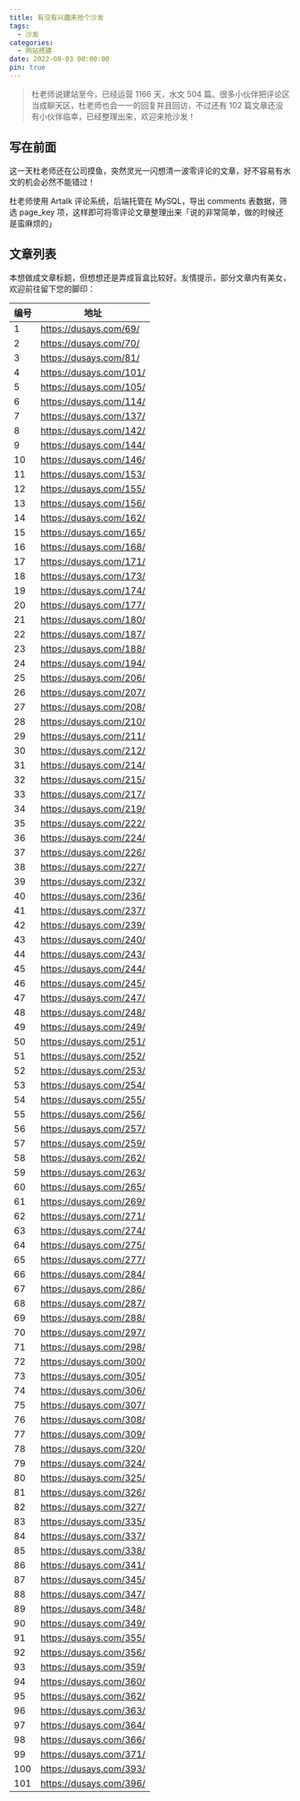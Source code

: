 ```yaml
---
title: 有没有兴趣来抢个沙发
tags:
  - 沙发
categories:
  - 网站搭建
date: 2022-08-03 00:00:00
pin: true
---
```


> 杜老师说建站至今，已经运营 1166 天，水文 504 篇。很多小伙伴把评论区当成聊天区，杜老师也会一一的回复并且回访，不过还有 102 篇文章还没有小伙伴临幸，已经整理出来，欢迎来抢沙发！

<!-- more -->

## 写在前面

这一天杜老师还在公司摸鱼，突然灵光一闪想清一波零评论的文章，好不容易有水文的机会必然不能错过！

杜老师使用 Artalk 评论系统，后端托管在 MySQL，导出 comments 表数据，筛选 page_key 项，这样即可将零评论文章整理出来「说的非常简单，做的时候还是蛮麻烦的」

## 文章列表

本想做成文章标题，但想想还是弄成盲盒比较好。友情提示，部分文章内有美女，欢迎前往留下您的脚印：

| 编号 | 地址 |
| - | - |
| 1   | https://dusays.com/69/  |
| 2   | https://dusays.com/70/  |
| 3   | https://dusays.com/81/  |
| 4   | https://dusays.com/101/ |
| 5   | https://dusays.com/105/ |
| 6   | https://dusays.com/114/ |
| 7   | https://dusays.com/137/ |
| 8   | https://dusays.com/142/ |
| 9   | https://dusays.com/144/ |
| 10  | https://dusays.com/146/ |
| 11  | https://dusays.com/153/ |
| 12  | https://dusays.com/155/ |
| 13  | https://dusays.com/156/ |
| 14  | https://dusays.com/162/ |
| 15  | https://dusays.com/165/ |
| 16  | https://dusays.com/168/ |
| 17  | https://dusays.com/171/ |
| 18  | https://dusays.com/173/ |
| 19  | https://dusays.com/174/ |
| 20  | https://dusays.com/177/ |
| 21  | https://dusays.com/180/ |
| 22  | https://dusays.com/187/ |
| 23  | https://dusays.com/188/ |
| 24  | https://dusays.com/194/ |
| 25  | https://dusays.com/206/ |
| 26  | https://dusays.com/207/ |
| 27  | https://dusays.com/208/ |
| 28  | https://dusays.com/210/ |
| 29  | https://dusays.com/211/ |
| 30  | https://dusays.com/212/ |
| 31  | https://dusays.com/214/ |
| 32  | https://dusays.com/215/ |
| 33  | https://dusays.com/217/ |
| 34  | https://dusays.com/219/ |
| 35  | https://dusays.com/222/ |
| 36  | https://dusays.com/224/ |
| 37  | https://dusays.com/226/ |
| 38  | https://dusays.com/227/ |
| 39  | https://dusays.com/232/ |
| 40  | https://dusays.com/236/ |
| 41  | https://dusays.com/237/ |
| 42  | https://dusays.com/239/ |
| 43  | https://dusays.com/240/ |
| 44  | https://dusays.com/243/ |
| 45  | https://dusays.com/244/ |
| 46  | https://dusays.com/245/ |
| 47  | https://dusays.com/247/ |
| 48  | https://dusays.com/248/ |
| 49  | https://dusays.com/249/ |
| 50  | https://dusays.com/251/ |
| 51  | https://dusays.com/252/ |
| 52  | https://dusays.com/253/ |
| 53  | https://dusays.com/254/ |
| 54  | https://dusays.com/255/ |
| 55  | https://dusays.com/256/ |
| 56  | https://dusays.com/257/ |
| 57  | https://dusays.com/259/ |
| 58  | https://dusays.com/262/ |
| 59  | https://dusays.com/263/ |
| 60  | https://dusays.com/265/ |
| 61  | https://dusays.com/269/ |
| 62  | https://dusays.com/271/ |
| 63  | https://dusays.com/274/ |
| 64  | https://dusays.com/275/ |
| 65  | https://dusays.com/277/ |
| 66  | https://dusays.com/284/ |
| 67  | https://dusays.com/286/ |
| 68  | https://dusays.com/287/ |
| 69  | https://dusays.com/288/ |
| 70  | https://dusays.com/297/ |
| 71  | https://dusays.com/298/ |
| 72  | https://dusays.com/300/ |
| 73  | https://dusays.com/305/ |
| 74  | https://dusays.com/306/ |
| 75  | https://dusays.com/307/ |
| 76  | https://dusays.com/308/ |
| 77  | https://dusays.com/309/ |
| 78  | https://dusays.com/320/ |
| 79  | https://dusays.com/324/ |
| 80  | https://dusays.com/325/ |
| 81  | https://dusays.com/326/ |
| 82  | https://dusays.com/327/ |
| 83  | https://dusays.com/335/ |
| 84  | https://dusays.com/337/ |
| 85  | https://dusays.com/338/ |
| 86  | https://dusays.com/341/ |
| 87  | https://dusays.com/345/ |
| 88  | https://dusays.com/347/ |
| 89  | https://dusays.com/348/ |
| 90  | https://dusays.com/349/ |
| 91  | https://dusays.com/355/ |
| 92  | https://dusays.com/356/ |
| 93  | https://dusays.com/359/ |
| 94  | https://dusays.com/360/ |
| 95  | https://dusays.com/362/ |
| 96  | https://dusays.com/363/ |
| 97  | https://dusays.com/364/ |
| 98  | https://dusays.com/366/ |
| 99  | https://dusays.com/371/ |
| 100 | https://dusays.com/393/ |
| 101 | https://dusays.com/396/ |
